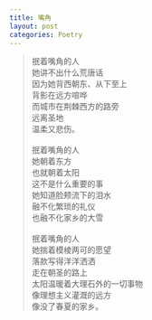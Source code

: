 ```yaml
---
title: 嘴角
layout: post
categories: Poetry
---
```

>抿着嘴角的人<br>她讲不出什么荒唐话<br>因为她背西朝东、从下至上<br>背影在远方喧哗<br>而城市在荆棘西方的路旁<br>远离圣地<br>温柔又悲伤。<br><br>抿着嘴角的人<br>她朝着东方<br>也就朝着太阳<br>这不是什么重要的事<br>她知道脸颊流下的泪水<br>融不化繁琐的礼仪<br>也融不化家乡的大雪<br><br>抿着嘴角的人<br>她揣着模棱两可的愿望<br>落款写得洋洋洒洒<br>走在朝圣的路上<br>太阳温暖着大理石外的一切事物<br>像理想主义灌溉的远方<br>像没了春夏的家乡。